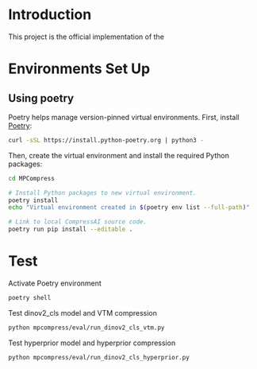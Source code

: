 # Introduction

This project is the official implementation of the 


# Environments Set Up

## Using poetry
Poetry helps manage version-pinned virtual environments. First, install [Poetry](https://python-poetry.org/docs/#installation):

```sh
curl -sSL https://install.python-poetry.org | python3 -
```

Then, create the virtual environment and install the required Python packages:

```sh
cd MPCompress

# Install Python packages to new virtual environment.
poetry install
echo "Virtual environment created in $(poetry env list --full-path)"

# Link to local CompressAI source code.
poetry run pip install --editable .

```

# Test

Activate Poetry environment
```sh
poetry shell
```

Test dinov2_cls model and VTM compression
```sh
python mpcompress/eval/run_dinov2_cls_vtm.py
```

Test hyperprior model and hyperprior compression
```sh
python mpcompress/eval/run_dinov2_cls_hyperprior.py
```

